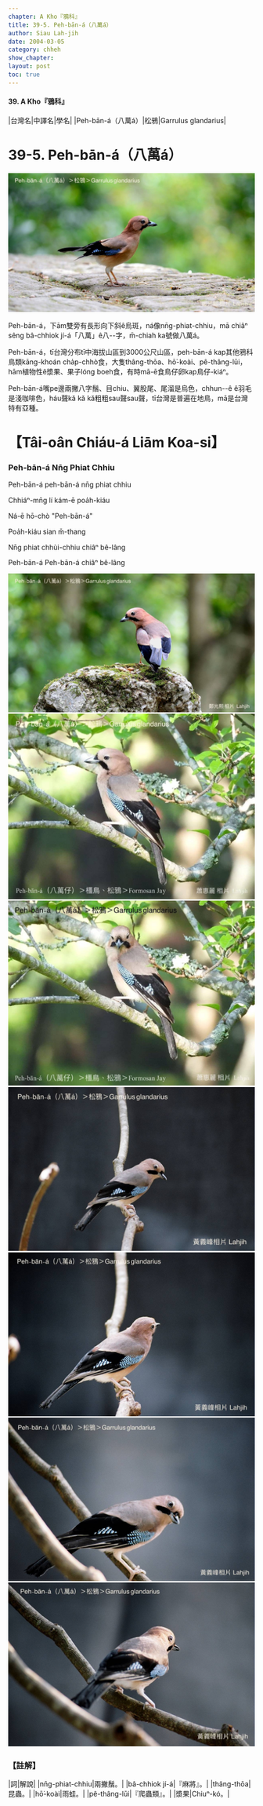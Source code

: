 ```yaml
---
chapter: A Kho『鴉科』
title: 39-5. Peh-bān-á（八萬á）
author: Siau Lah-jih
date: 2004-03-05    
category: chheh
show_chapter: 
layout: post
toc: true
---
```


#### 39. A Kho『鴉科』


|台灣名|中譯名|學名|
|Peh-bān-á（八萬á）|松鴉|Garrulus glandarius|


# 39-5. Peh-bān-á（八萬á）

![](../too5/39/39-5-2.Peh-bān-á.jpg)


Peh-bān-á，下ām雙旁有長形向下斜ê烏斑，ná像nn̄g-phiat-chhiu，mā chiâⁿ sêng bâ-chhiok jí-á「八萬」ê八--字，m̄-chiah ka號做八萬á。

Peh-bān-á，tī台灣分布tī中海拔山區到3000公尺山區，peh-bān-á kap其他鴉科鳥類kāng-khoán cha̍p-chhò食，大隻thâng-thōa、hō͘-koài、pê-thâng-lūi，hām植物性ê漿果、果子lóng boeh食，有時mā-ē食鳥仔卵kap鳥仔-kiáⁿ。

Peh-bān-á嘴pe邊兩撇八字鬚、目chiu、翼股尾、尾溜是烏色，chhun--ê ê羽毛是淺咖啡色，háu聲kă kă kă粗粗sau聲sau聲，tī台灣是普遍在地鳥，mā是台灣特有亞種。




# 【Tâi-oân Chiáu-á Liām Koa-si】

### **Peh-bān-á Nn̄g Phiat Chhiu**


Peh-bān-á peh-bān-á nn̄g phiat chhiu

Chhiáⁿ-mn̄g lí kám-ē poa̍h-kiáu

Ná-ē hō-chò "Peh-bān-á"

Poa̍h-kiáu sian m̄-thang

Nn̄g phiat chhùi-chhiu chiâⁿ bê-lâng

Peh-bān-á Peh-bān-á chiâⁿ bê-lâng



![](../too5/39/39-5-1.Peh-bān-á.jpg)
![](../too5/39/39-5-3.Peh-bān-á.jpg)
![](../too5/39/39-5-4.Peh-bān-á.jpg)
![](../too5/39/39-5-5.Peh-bān-á.jpg)
![](../too5/39/39-5-6.Peh-bān-á.jpg)
![](../too5/39/39-5-7.Peh-bān-á.jpg)
![](../too5/39/39-5-8.Peh-bān-á.jpg)




### 【註解】

|詞|解說|
|nn̄g-phiat-chhiu|兩撇鬚。|
|bâ-chhiok jí-á|『麻將』。|
|thâng-thōa|昆蟲。|
|hō͘-koài|雨蛙。|
|pê-thâng-lūi|『爬蟲類』。|
|漿果|Chiuⁿ-kó。|


